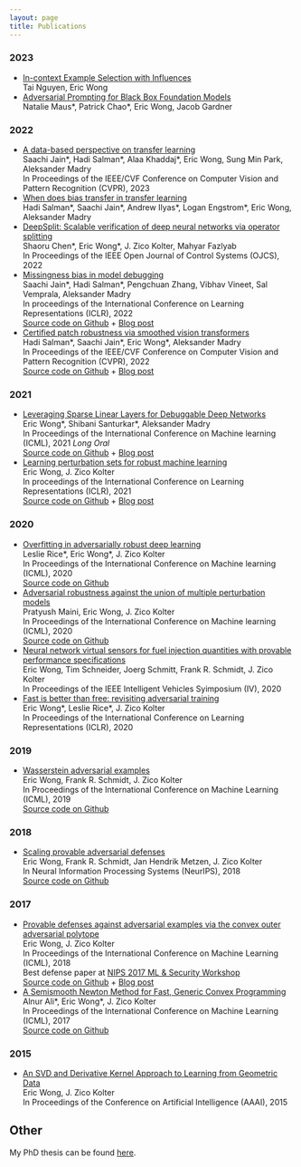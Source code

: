 ```yaml
---
layout: page
title: Publications
---
```

### 2023
+ [In-context Example Selection with Influences](https://arxiv.org/abs/2302.11042)   
Tai Nguyen, Eric Wong  
+ [Adversarial Prompting for Black Box Foundation Models](https://arxiv.org/abs/2302.04237)   
Natalie Maus\*, Patrick Chao\*, Eric Wong, Jacob Gardner  

### 2022
+ [A data-based perspective on transfer learning](https://arxiv.org/abs/2207.05739)  
Saachi Jain\*, Hadi Salman\*, Alaa Khaddaj\*, Eric Wong, Sung Min Park, Aleksander Madry  
In Proceedings of the IEEE/CVF Conference on Computer Vision and Pattern Recognition (CVPR), 2023  
+ [When does bias transfer in transfer learning](https://arxiv.org/abs/2207.02842)  
Hadi Salman\*, Saachi Jain\*, Andrew Ilyas\*, Logan Engstrom\*, Eric Wong, Aleksander Madry  
+ [DeepSplit: Scalable verification of deep neural networks via operator splitting](https://arxiv.org/abs/2106.09117)  
Shaoru Chen\*, Eric Wong\*, J. Zico Kolter, Mahyar Fazlyab  
In Proceedings of the IEEE Open Journal of Control Systems (OJCS), 2022  
+ [Missingness bias in model debugging](https://arxiv.org/abs/2204.08945?context=cs)  
Saachi Jain\*, Hadi Salman\*, Pengchuan Zhang, Vibhav Vineet, Sal Vemprala, Aleksander Madry  
In proceedings of the International Conference on Learning Representations (ICLR), 2022  
[Source code on Github](https://github.com/MadryLab/missingness) + [Blog post](https://gradientscience.org/missingness/)  
+ [Certified patch robustness via smoothed vision transformers](https://arxiv.org/abs/2110.07719)  
Hadi Salman\*, Saachi Jain\*, Eric Wong\*, Aleksander Madry  
In Proceedings of the IEEE/CVF Conference on Computer Vision and Pattern Recognition (CVPR), 2022  
[Source code on Github](https://github.com/MadryLab/smoothed-vit) + [Blog post](https://gradientscience.org/smoothing/)

### 2021 
+ [Leveraging Sparse Linear Layers for Debuggable Deep Networks](https://arxiv.org/abs/2105.04857)  
Eric Wong\*, Shibani Santurkar\*, Aleksander Madry  
In Proceedings of the International Conference on Machine learning (ICML), 2021 *Long Oral*  
[Source code on Github](https://github.com/madrylab/debuggabledeepnetworks) + [Blog post](https://gradientscience.org/glm_saga/)
+ [Learning perturbation sets for robust machine learning](https://arxiv.org/abs/2007.08450)  
Eric Wong, J. Zico Kolter  
In proceedings of the International Conference on Learning Representations (ICLR), 2021  
[Source code on Github](https://github.com/locuslab/perturbation_learning/) + [Blog post](https://locuslab.github.io/2020-07-20-perturbation/)

### 2020
+ [Overfitting in adversarially robust deep learning](https://arxiv.org/abs/2002.11569)  
Leslie Rice\*, Eric Wong\*, J. Zico Kolter  
In Proceedings of the International Conference on Machine learning (ICML), 2020  
[Source code on Github](https://github.com/locuslab/robust_overfitting/)
+ [Adversarial robustness against the union of multiple perturbation models](https://arxiv.org/abs/1909.04068)  
Pratyush Maini, Eric Wong, J. Zico Kolter  
In Proceedings of the International Conference on Machine learning (ICML), 2020  
[Source code on Github](https://github.com/locuslab/robust_union/)
+ [Neural network virtual sensors for fuel injection quantities with provable performance specifications](http://arxiv.org/abs/2007.00147)  
Eric Wong, Tim Schneider, Joerg Schmitt, Frank R. Schmidt, J. Zico Kolter  
In Proceedings of the IEEE Intelligent Vehicles Syimposium (IV), 2020
+ [Fast is better than free: revisiting adversarial training](https://arxiv.org/abs/2001.03994)  
Eric Wong\*, Leslie Rice\*, J. Zico Kolter  
In Proceedings of the International Conference on Learning Representations (ICLR), 2020

### 2019
+ [Wasserstein adversarial examples](https://arxiv.org/abs/1902.07906)  
Eric Wong, Frank R. Schmidt, J. Zico Kolter  
In Proceedings of the International Conference on Machine Learning (ICML), 2019  
[Source code on Github](https://github.com/locuslab/projected_sinkhorn/)

### 2018
+ [Scaling provable adversarial defenses](https://arxiv.org/abs/1805.12514)  
Eric Wong, Frank R. Schmidt, Jan Hendrik Metzen, J. Zico Kolter  
In Neural Information Processing Systems (NeurIPS), 2018  
[Source code on Github](https://github.com/locuslab/convex_adversarial/)

### 2017
+ [Provable defenses against adversarial examples via the convex outer adversarial polytope](https://arxiv.org/abs/1711.00851)  
Eric Wong, J. Zico Kolter  
In Proceedings of the International Conference on Machine Learning (ICML), 2018  
Best defense paper at [NIPS 2017 ML &amp; Security Workshop](https://machine-learning-and-security.github.io/)  
[Source code on Github](https://github.com/locuslab/convex_adversarial/) + [Blog post](https://locuslab.github.io/2019-03-12-provable/)
+ [A Semismooth Newton Method for Fast, Generic Convex Programming](https://arxiv.org/abs/1705.00772)  
Alnur Ali\*, Eric Wong\*, J. Zico Kolter  
In Proceedings of the International Conference on Machine Learning (ICML), 2017  
[Source code on Github](https://github.com/locuslab/newton_admm/)

### 2015
+ [An SVD and Derivative Kernel Approach to Learning from Geometric Data](http://zicokolter.com/publications/wong2015svdkernel.pdf)  
Eric Wong, J. Zico Kolter  
In Proceedings of the Conference on Artificial Intelligence (AAAI), 2015

## Other
My PhD thesis can be found <a href='/assets/files/ericwong_phd_scs_2020.pdf'>here</a>.
